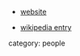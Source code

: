 
* [website](http://math.berkeley.edu/~reshetik/)

* [wikipedia entry](http://en.wikipedia.org/wiki/Nicolai_Reshetikhin)

category: people
